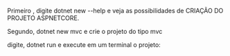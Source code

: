 Primeiro , digite  dotnet new --help e veja as possibilidades de CRIAÇÃO DO PROJETO ASPNETCORE.

Segundo, dotnet new mvc e crie o projeto do tipo mvc

digite, dotnet run e execute em um terminal o projeto:

